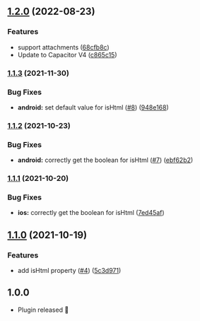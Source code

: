 ## [1.2.0](https://github.com/EinfachHans/capacitor-email-composer/compare/V1.1.3...V1.2.0) (2022-08-23)


### Features

* support attachments ([68cfb8c](https://github.com/EinfachHans/capacitor-email-composer/commit/68cfb8c2788da69a86733e6a0cd376ad5300e855))
* Update to Capacitor V4 ([c865c15](https://github.com/EinfachHans/capacitor-email-composer/commit/c865c155a1b35071d17e2ed0f73898bfad873588))

### [1.1.3](https://github.com/EinfachHans/capacitor-email-composer/compare/V1.1.2...V1.1.3) (2021-11-30)


### Bug Fixes

* **android:** set default value for isHtml ([#8](https://github.com/EinfachHans/capacitor-email-composer/issues/8)) ([948e168](https://github.com/EinfachHans/capacitor-email-composer/commit/948e168c3ca79d354095226102680d723b5955d8))

### [1.1.2](https://github.com/EinfachHans/capacitor-email-composer/compare/V1.1.1...V1.1.2) (2021-10-23)


### Bug Fixes

* **android:** correctly get the boolean for isHtml ([#7](https://github.com/EinfachHans/capacitor-email-composer/issues/7)) ([ebf62b2](https://github.com/EinfachHans/capacitor-email-composer/commit/ebf62b29a7e719714f24812a00ad742cef4cc71a))

### [1.1.1](https://github.com/EinfachHans/capacitor-email-composer/compare/V1.1.0...V1.1.1) (2021-10-20)


### Bug Fixes

* **ios:** correctly get the boolean for isHtml ([7ed45af](https://github.com/EinfachHans/capacitor-email-composer/commit/7ed45af2a36c07f2b3aed084b70624eb7b078dc9))

## [1.1.0](https://github.com/EinfachHans/capacitor-email-composer/compare/V1.0.0...V1.1.0) (2021-10-19)


### Features

* add isHtml property ([#4](https://github.com/EinfachHans/capacitor-email-composer/issues/4)) ([5c3d971](https://github.com/EinfachHans/capacitor-email-composer/commit/5c3d9717f8d6e38ce91dc22d8275d6d0b1439c20))

## 1.0.0
- Plugin released 🎉
